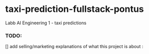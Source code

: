 # taxi-prediction-fullstack-pontus
Labb AI Engineering 1 - taxi predictions

### TODO:
[] add selling/marketing explanations of what this project is about :
